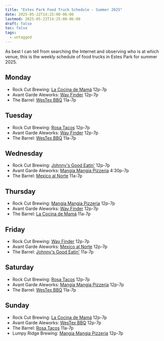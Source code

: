 ```yaml
---
title: "Estes Park Food Truck Schedule - Summer 2025"
date: 2025-05-22T14:25:00-06:00
lastmod: 2025-05-22T14:25:00-06:00
draft: false
toc: false
tags:
  - untagged
---
```

As best I can tell from searching the Internet and observing who is at which venue,
this is the weekly schedule of food trucks in Estes Park for summer 2025.

## Monday

* Rock Cut Brewing: [La Cocina de Mamá](https://www.facebook.com/people/La-Cocina-de-Mam%C3%A1-Food-Truck/100057652381145/) 12p-7p
* Avant Garde Aleworks: [Way Finder](https://wayfinderfoodtruck.com) 12p-7p
* The Barrel: [WesTex BBQ](https://www.westexbbq.net/) 11a-7p

## Tuesday

* Rock Cut Brewing: [Rosa Tacos](https://www.facebook.com/rosastacosep/) 12p-7p
* Avant Garde Aleworks: [Way Finder](https://wayfinderfoodtruck.com) 12p-7p
* The Barrel: [WesTex BBQ](https://www.westexbbq.net/) 11a-7p

## Wednesday 

* Rock Cut Brewing: [Johnny's Good Eatin'](https://www.johnnysgoodeatin.com/) 12p-7p
* Avant Garde Aleworks: [Mangia Mangia Pizzeria](https://www.mangiamangiapizzeria.com/) 4:30p-7p
* The Barrel: [Mexico al Norte](https://www.facebook.com/p/M%C3%A9xico-al-Norte-61555625135350/) 11a-7p

## Thursday

* Rock Cut Brewing: [Mangia Mangia Pizzeria](https://www.mangiamangiapizzeria.com/) 12p-7p
* Avant Garde Aleworks: [Way Finder](https://wayfinderfoodtruck.com) 12p-7p
* The Barrel: [La Cocina de Mamá](https://www.facebook.com/people/La-Cocina-de-Mam%C3%A1-Food-Truck/100057652381145/) 11a-7p

## Friday

* Rock Cut Brewing: [Way Finder](https://wayfinderfoodtruck.com) 12p-7p
* Avant Garde Aleworks: [Mexico al Norte](https://www.facebook.com/p/M%C3%A9xico-al-Norte-61555625135350/) 12p-7p
* The Barrel: [Johnny's Good Eatin'](https://www.johnnysgoodeatin.com/) 11a-7p

## Saturday

* Rock Cut Brewing: [Rosa Tacos](https://www.facebook.com/rosastacosep/) 12p-7p
* Avant Garde Aleworks: [Mangia Mangia Pizzeria](https://www.mangiamangiapizzeria.com/) 12p-7p
* The Barrel: [WesTex BBQ](https://www.westexbbq.net/) 11a-7p

## Sunday

* Rock Cut Brewing: [La Cocina de Mamá](https://www.facebook.com/people/La-Cocina-de-Mam%C3%A1-Food-Truck/100057652381145/) 12p-7p
* Avant Garde Aleworks: [WesTex BBQ](https://www.westexbbq.net/) 12p-7p
* The Barrel: [Rosa Tacos](https://www.facebook.com/rosastacosep/) 11a-7p
* Lumpy Ridge Brewing: [Mangia Mangia Pizzeria](https://www.mangiamangiapizzeria.com/) 12p-7p
